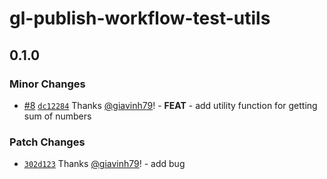# gl-publish-workflow-test-utils

## 0.1.0

### Minor Changes

- [#8](https://github.com/giavinh79/npm-publish-workflow/pull/8) [`dc12284`](https://github.com/giavinh79/npm-publish-workflow/commit/dc12284b010e46aea2d5f1323e14b759d2605cb3) Thanks [@giavinh79](https://github.com/giavinh79)! - **FEAT** - add utility function for getting sum of numbers

### Patch Changes

- [`302d123`](https://github.com/giavinh79/npm-publish-workflow/commit/302d1232f61980a8251b2c33c12c34239157ddad) Thanks [@giavinh79](https://github.com/giavinh79)! - add bug
